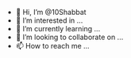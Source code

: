 - 👋 Hi, I’m @10Shabbat
- 👀 I’m interested in ...
- 🌱 I’m currently learning ...
- 💞️ I’m looking to collaborate on ...
- 📫 How to reach me ...

<!---
10Shabbat/10Shabbat is a ✨ special ✨ repository because its `README.md` (this file) appears on your GitHub profile.
You can click the Preview link to take a look at your changes.
--->
